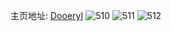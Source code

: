 主页地址: [DooeryI](https://weibo.com/u/5967242087) 
![510](https://wx4.sinaimg.cn/mw2000/006vPWg7gy1fqlfkkddcoj30qo0zktol.jpg) 
![511](https://wx4.sinaimg.cn/mw2000/006vPWg7gy1fq4h8f9u5hj30zk0qogwb.jpg) 
![512](https://wx4.sinaimg.cn/mw2000/006vPWg7gy1fq4h8k7usnj31c81c8b2b.jpg) 
